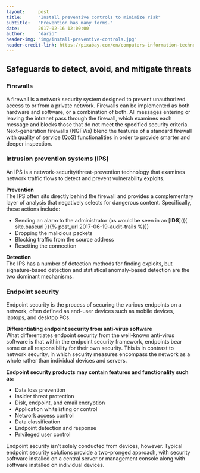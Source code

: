 ```yaml
---
layout:     post
title:      "Install preventive controls to minimize risk"
subtitle:   "Prevention has many forms."
date:       2017-02-16 12:00:00
author:     "dario"
header-img: "img/install-preventive-controls.jpg"
header-credit-link: https://pixabay.com/en/computers-information-technology-2652997/
---
```


## Safeguards to detect, avoid, and mitigate threats

### Firewalls
A firewall is a network security system designed to prevent unauthorized access to or from a private network. Firewalls can be implemented as both hardware and software, or a combination of both. All messages entering or leaving the intranet pass through the firewall, which examines each message and blocks those that do not meet the specified security criteria. Next-generation firewalls (NGFWs) blend the features of a standard firewall with quality of service (QoS) functionalities in order to provide smarter and deeper inspection.

### Intrusion prevention systems (IPS)
An IPS is a network-security/threat-prevention technology that examines network traffic flows to detect and prevent vulnerability exploits.

**Prevention**  
The IPS often sits directly behind the firewall and provides a complementary layer of analysis that negatively selects for dangerous content. Specifically, these actions include:

* Sending an alarm to the administrator (as would be seen in an [**IDS**]({{ site.baseurl }}{% post_url 2017-06-19-audit-trails %}))
* Dropping the malicious packets
* Blocking traffic from the source address
* Resetting the connection

**Detection**  
The IPS has a number of detection methods for finding exploits, but signature-based detection and statistical anomaly-based detection are the two dominant mechanisms.

### Endpoint security
Endpoint security is the process of securing the various endpoints on a network, often defined as end-user devices such as mobile devices, laptops, and desktop PCs.

**Differentiating endpoint security from anti-virus software**  
What differentiates endpoint security from the well-known anti-virus software is that within the endpoint security framework, endpoints bear some or all responsibility for their own security. This is in contrast to network security, in which security measures encompass the network as a whole rather than individual devices and servers.

**Endpoint security products may contain features and functionality such as:**

* Data loss prevention
* Insider threat protection
* Disk, endpoint, and email encryption
* Application whitelisting or control
* Network access control
* Data classification
* Endpoint detection and response
* Privileged user control

Endpoint security isn’t solely conducted from devices, however. Typical endpoint security solutions provide a two-pronged approach, with security software installed on a central server or management console along with software installed on individual devices.
